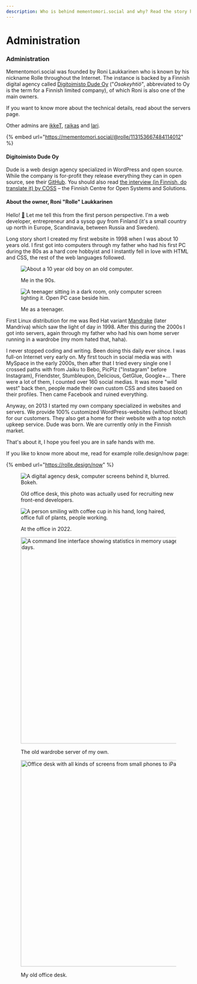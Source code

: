 ```yaml
---
description: Who is behind mementomori.social and why? Read the story here.
---
```


# Administration

### Administration

Mementomori.social was founded by Roni Laukkarinen who is known by his nickname Rolle throughout the Internet. The instance is backed by a Finnish digital agency called [Digitoimisto Dude Oy](https://www.dude.fi/) ("_Osakeyhtiö"_, abbreviated to Oy is the term for a Finnish limited company), of which Roni is also one of the main owners.

If you want to know more about the technical details, read about the servers page.

Other admins are [ikkeT](https://mementomori.social/@ikkeT), [raikas](https://mementomori.social/@raikas) and [lari](https://suomi.social/@lari).

{% embed url="https://mementomori.social/@rolle/113153667484114012" %}



#### Digitoimisto Dude Oy

Dude is a web design agency specialized in WordPress and open source. While the company is for-profit they release everything they can in open source, see their [GitHub](https://github.com/digitoimistodude). You should also read [the interview (in Finnish, do translate it) by COSS](https://coss.fi/blogi/dudella-avoin-lahdekoodi-ja-aktiivinen-osallistuminen-yhteison-toimintaan-ovat-osa-menestysta/) – the Finnish Centre for Open Systems and Solutions.

#### About the owner, Roni "Rolle" Laukkarinen

Hello! [👋](https://emojipedia.org/waving-hand/) Let me tell this from the first person perspective. I'm a web developer, entrepreneur and a sysop guy from Finland (it's a small country up north in Europe, Scandinavia, between Russia and Sweden).

Long story short I created my first website in 1998 when I was about 10 years old. I first got into computers through my father who had his first PC during the 80s as a hard core hobbyist and I instantly fell in love with HTML and CSS, the rest of the web languages followed.

<div><figure><img src="../../.gitbook/assets/12105235_943702072368501_1524969687_n (1).jpg" alt="About a 10 year old boy on an old computer."><figcaption><p>Me in the 90s.</p></figcaption></figure> <figure><img src="../../.gitbook/assets/17076825_261244047663581_5556737810351783936_n (1).jpg" alt="A teenager sitting in a dark room, only computer screen lighting it. Open PC case beside him."><figcaption><p>Me as a teenager.</p></figcaption></figure></div>

First Linux distribution for me was Red Hat variant [Mandrake](https://en.wikipedia.org/wiki/Mandriva_Linux) (later Mandriva) which saw the light of day in 1998. After this during the 2000s I got into servers, again through my father who had his own home server running in a wardrobe (my mom hated that, haha).

I never stopped coding and writing. Been doing this daily ever since. I was full-on Internet very early on. My first touch in social media was with MySpace in the early 2000s, then after that I tried every single one I crossed paths with from Jaiku to Bebo, PicPlz ("Instagram" before Instagram), Friendster, Stumbleupon, Delicious, GetGlue, Google+... There were a lot of them, I counted over 160 social medias. It was more "wild west" back then, people made their own custom CSS and sites based on their profiles. Then came Facebook and ruined everything.

Anyway, on 2013 I started my own company specialized in websites and servers. We provide 100% customized WordPress-websites (without bloat) for our customers. They also get a home for their website with a top notch upkeep service. Dude was born. We are currently only in the Finnish market.

That's about it, I hope you feel you are in safe hands with me.

If you like to know more about me, read for example rolle.design/now page:

{% embed url="https://rolle.design/now" %}

<div><figure><img src="../../.gitbook/assets/34358023_206947129931035_4619867093607645184_n.jpg" alt="A digital agency desk, computer screens behind it, blurred. Bokeh."><figcaption><p>Old office desk, this photo was actually used for recruiting new front-end developers.</p></figcaption></figure> <figure><img src="../../.gitbook/assets/356614246_203790712635260_1332227728470674466_n.jpeg" alt="A person smiling with coffee cup in his hand, long haired, office full of plants, people working."><figcaption><p>At the office in 2022.</p></figcaption></figure></div>

<div><figure><img src="../../.gitbook/assets/67962032_2561402520578130_1393517045221439033_n.jpg" alt="A command line interface showing statistics in memory usage, uptime over 250 days." width="563"><figcaption><p>The old wardrobe server of my own.</p></figcaption></figure> <figure><img src="../../.gitbook/assets/17596503_154340591757276_2741788301496156160_n.jpg" alt="Office desk with all kinds of screens from small phones to iPads and computers." width="563"><figcaption><p>My old office desk.</p></figcaption></figure></div>
